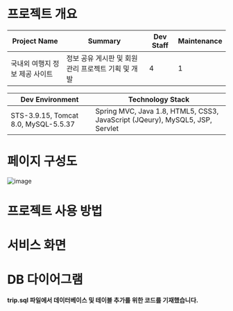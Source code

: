 # 프로젝트 개요
|Project Name|Summary|Dev Staff|Maintenance|
|------|---|---|---|
|국내외 여행지 정보 제공 사이트|정보 공유 게시판 및 회원관리 프로젝트 기획 및 개발|4|1|


|Dev Environment|Technology Stack|
|------|---|
|STS-3.9.15, Tomcat 8.0, MySQL-5.5.37|Spring MVC, Java 1.8, HTML5, CSS3, JavaScript (JQeury), MySQL5, JSP, Servlet|


# 페이지 구성도
![image](https://user-images.githubusercontent.com/77965998/125669927-0f578ecc-7edb-4a70-99ac-fe1e2ed026b8.png)

# 프로젝트 사용 방법

# 서비스 화면

# DB 다이어그램
  **trip.sql 파일에서 데이터베이스 및 테이블 추가를 위한 코드를 기재했습니다.**
